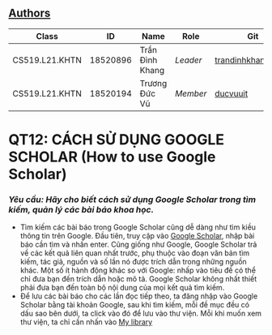 ## [Authors](https://github.com/trandinhkhang0279/CS519.L21.KHTN/blob/master/README.md)
Class | ID | Name | Role | Git
--- | --- | --- | --- | ---
CS519.L21.KHTN | 18520896 | Trần Đình Khang | *Leader* | [trandinhkhang0279](https://github.com/trandinhkhang0279)
CS519.L21.KHTN | 18520194 | Trương Đức Vũ | *Member* | [ducvuuit](https://github.com/ducvuuit)

# QT12: CÁCH SỬ DỤNG GOOGLE SCHOLAR (How to use Google Scholar)

### _**Yêu cầu:** Hãy cho biết cách sử dụng Google Scholar trong tìm kiếm, quản lý các bài báo khoa học._

- Tìm kiếm các bài báo trong Google Scholar cũng dễ dàng như tìm kiều thông tin trên Google. Đầu tiên, truy cập vào [Google Scholar](scholar.google.com), nhập bài báo cần tìm và nhấn enter. Cũng giống như Google, Google Scholar trả về các kết quả liên quan nhất trước, phụ thuộc vào đoạn văn bản tìm kiếm, tác giả, nguồn và số lần nó được trích dẫn trong những nguồn khác. Một số ít hành động khác so với Google: nhấp vào tiêu đề có thể chỉ đưa bạn đến trích dẫn hoặc mô tả. Google Scholar không nhất thiết phải đưa bạn đến toàn bộ nội dung của mọi kết quả tìm kiếm.
- Để lưu các bài báo cho các lần đọc tiếp theo, ta đăng nhập vào Google Scholar bằng tài khoản Google, sau khi tìm kiếm, mỗi đề mục đều có dấu sao bên dưới, ta click vào đó để lưu vào thư viện. Mỗi khi muốn xem thư viện, ta chỉ cần nhấn vào [My library]()

